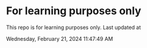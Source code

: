 # For learning purposes only
This repo is for learning purposes only.
Last updated at

Wednesday, February 21, 2024 11:47:49 AM

